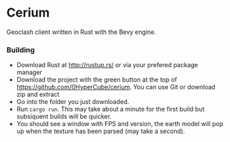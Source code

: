 # Cerium

Geoclash client written in Rust with the Bevy engine.

### Building

- Download Rust at http://rustup.rs/ or via your prefered package manager
- Download the project with the green button at the top of https://github.com/0HyperCube/cerium. You can use Git or download zip and extract
- Go into the folder you just downloaded.
- Run `cargo run`. This may take about a minute for the first build but subsiquent builds will be quicker.
- You should see a window with FPS and version, the earth model will pop up when the texture has been parsed (may take a second).
